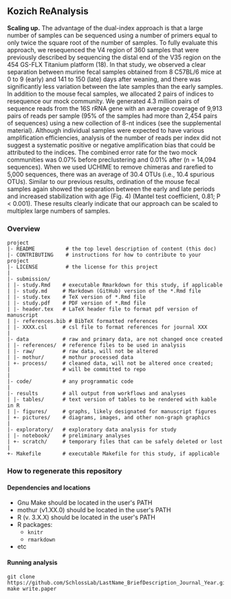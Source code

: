 
## Kozich ReAnalysis

**Scaling up.** The advantage of the dual-index approach is that a large number of samples
can be sequenced using a number of primers equal to only twice the square root of the
number of samples. To fully evaluate this approach, we resequenced the V4 region of 360
samples that were previously described by sequencing the distal end of the V35 region on
the 454 GS-FLX Titanium platform (18). In that study, we observed a clear separation
between murine fecal samples obtained from 8 C57BL/6 mice at 0 to 9 (early) and 141 to 150
(late) days after weaning, and there was significantly less variation between the late
samples than the early samples. In addition to the mouse fecal samples, we allocated 2
pairs of indices to resequence our mock community. We generated 4.3 million pairs of
sequence reads from the 16S rRNA gene with an average coverage of 9,913 pairs of reads per
sample (95% of the samples had more than 2,454 pairs of sequences) using a new collection
of 8-nt indices (see the supplemental material). Although individual samples were expected
to have various amplification efficiencies, analysis of the number of reads per index did
not suggest a systematic positive or negative amplification bias that could be attributed
to the indices. The combined error rate for the two mock communities was 0.07% before
preclustering and 0.01% after (n = 14,094 sequences). When we used UCHIME to remove
chimeras and rarefied to 5,000 sequences, there was an average of 30.4 OTUs (i.e., 10.4
spurious OTUs). Similar to our previous results, ordination of the mouse fecal samples
again showed the separation between the early and late periods and increased stabilization
with age (Fig. 4) (Mantel test coefficient, 0.81; P < 0.001). These results clearly
indicate that our approach can be scaled to multiplex large numbers of samples.


### Overview

	project
	|- README          # the top level description of content (this doc)
	|- CONTRIBUTING    # instructions for how to contribute to your project
	|- LICENSE         # the license for this project
	|
	|- submission/
	| |- study.Rmd    # executable Rmarkdown for this study, if applicable
	| |- study.md     # Markdown (GitHub) version of the *.Rmd file
	| |- study.tex    # TeX version of *.Rmd file
	| |- study.pdf    # PDF version of *.Rmd file
	| |- header.tex   # LaTeX header file to format pdf version of manuscript
	| |- references.bib # BibTeX formatted references
	| |- XXXX.csl     # csl file to format references for journal XXX
	|
	|- data           # raw and primary data, are not changed once created
	| |- references/  # reference files to be used in analysis
	| |- raw/         # raw data, will not be altered
	| |- mothur/      # mothur processed data
	| +- process/     # cleaned data, will not be altered once created;
	|                 # will be committed to repo
	|
	|- code/          # any programmatic code
	|
	|- results        # all output from workflows and analyses
	| |- tables/      # text version of tables to be rendered with kable in R
	| |- figures/     # graphs, likely designated for manuscript figures
	| +- pictures/    # diagrams, images, and other non-graph graphics
	|
	|- exploratory/   # exploratory data analysis for study
	| |- notebook/    # preliminary analyses
	| +- scratch/     # temporary files that can be safely deleted or lost
	|
	+- Makefile       # executable Makefile for this study, if applicable


### How to regenerate this repository

#### Dependencies and locations
* Gnu Make should be located in the user's PATH
* mothur (v1.XX.0) should be located in the user's PATH
* R (v. 3.X.X) should be located in the user's PATH
* R packages:
  * `knitr`
  * `rmarkdown`
* etc


#### Running analysis

```
git clone https://github.com/SchlossLab/LastName_BriefDescription_Journal_Year.git
make write.paper
```
